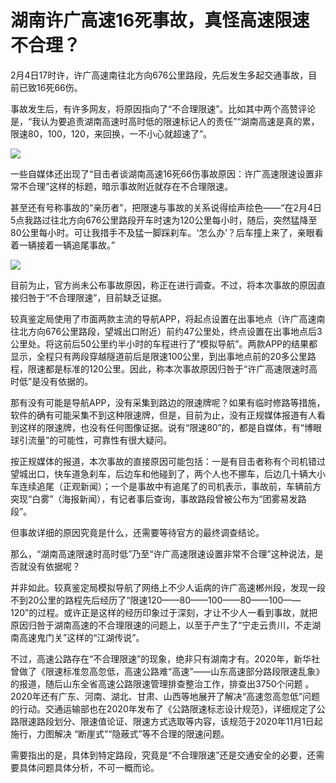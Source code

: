 # 湖南许广高速16死事故，真怪高速限速不合理？

2月4日17时许，许广高速南往北方向676公里路段，先后发生多起交通事故，目前已致16死66伤。

事故发生后，有许多网友，将原因指向了“不合理限速”。比如其中两个高赞评论是，“我认为要追责湖南高速时高时低的限速标记人的责任”“湖南高速是真的累，限速80，100，120，来回换，一不小心就超速了”。

![](https://inews.gtimg.com/news_bt/O2eq063cRHyj3PjIpWvQw8sPzNkawu6KZsaaODuoWW5D0AA/1000)

一些自媒体还出现了“目击者谈湖南高速16死66伤事故原因：许广高速限速设置非常不合理”这样的标题，暗示事故附近就存在不合理限速。

甚至还有号称事故的“亲历者”，把限速与事故的关系说得绘声绘色——“在2月4日5点我路过往北方向676公里路段开车时速为120公里每小时，随后，突然猛降至80公里每小时。可让我措手不及猛一脚踩刹车。‘怎么办’？后车撞上来了，亲眼看着一辆接着一辆追尾事故。”

![](https://inews.gtimg.com/news_bt/O_1VDZs5RWGjCQ-P0MEMmztEq1Mh6FBoybniN6wZBoHOMAA/1000)

目前为止，官方尚未公布事故原因，称正在进行调查。不过，将本次事故的原因直接归咎于“不合理限速”，目前缺乏证据。

较真鉴定局使用了市面两款主流的导航APP，将起点设置在出事地点（许广高速南往北方向676公里路段，望城出口附近）前约47公里处，终点设置在出事地点后3公里处。将这前后50公里约半小时的车程进行了“模拟导航”。两款APP的结果都显示，全程只有两段穿越隧道前后是限速100公里，到出事地点前的20多公里路程，限速都是标准的120公里。因此，称本次事故原因归咎于“许广高速限速时高时低”是没有依据的。

那有没有可能是导航APP，没有采集到路边的限速牌呢？如果有临时修路等措施，软件的确有可能采集不到这种限速牌，但是，目前为止，没有正规媒体报道有人看到这样的限速牌，也没有任何图像证据。说有“限速80”的，都是自媒体，有“博眼球引流量”的可能性，可靠性有很大疑问。

按正规媒体的报道，本次事故的直接原因可能包括：一是有目击者称有个司机错过望城出口，快车道急刹车，后边车和他碰到了，两个人也不挪车，后边几十辆大小车连续追尾（正观新闻）；一个是事故中有追尾了的司机表示，事故前，车辆前方突现“白雾”（海报新闻），有记者事后查询，事故路段曾被公布为“团雾易发路段”。

但事故详细的原因究竟是什么，还需要等待官方的最终调查结论。

那么，“湖南高速限速时高时低”乃至“许广高速限速设置非常不合理”这种说法，是否就没有依据呢？

并非如此。较真鉴定局模拟导航了网络上不少人诟病的许广高速郴州段，发现一段不到20公里的路程先后经历了“限速120——80——100——80——100——120”的过程。或许正是这样的经历印象过于深刻，才让不少人一看到事故，就把原因归咎于湖南高速的不合理限速的问题上，以至于产生了“宁走云贵川，不走湖南高速鬼门关”这样的“江湖传说”。

不过，高速公路存在“不合理限速”的现象，绝非只有湖南才有。2020年，新华社曾做了《限速标准忽高忽低，高速公路难“高速”——山东高速部分路段限速乱象》的报道，随后山东全省高速公路限速管理排查整治工作，排查出3750个问题
。2020年还有广东、河南、湖北、甘肃、山西等地展开了解决“高速忽高忽低”问题的行动。交通运输部也在2020年发布了《公路限速标志设计规范》，详细规定了公路限速路段划分、限速值论证、限速方式选取等内容，该规范于2020年11月1日起施行，力图解决
“断崖式”“隐蔽式”等不合理的限速问题。

需要指出的是，具体到特定路段，究竟是“不合理限速”还是交通安全的必要，还需要具体问题具体分析，不可一概而论。

